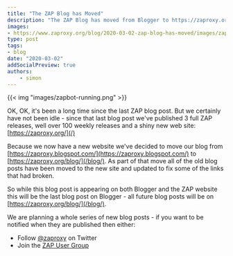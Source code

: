 ```yaml
---
title: "The ZAP Blog has Moved"
description: "The ZAP Blog has moved from Blogger to https://zaproxy.org/blog/"
images:
- https://www.zaproxy.org/blog/2020-03-02-zap-blog-has-moved/images/zapbot-running.png
type: post
tags:
- blog
date: "2020-03-02"
addSocialPreview: true
authors:
    - simon
---
```

{{< img "images/zapbot-running.png" >}}

OK, OK, it's been a long time since the last ZAP blog post.
But we certainly have not been idle - since that last blog post we've published 3 full ZAP releases, well over 100 weekly releases and a shiny new web site: [https://zaproxy.org/](/)

Because we now have a new website we've decided to move our blog from [https://zaproxy.blogspot.com/](https://zaproxy.blogspot.com/) to [https://zaproxy.org/blog/](/blog/).
As part of that move all of the old blog posts have been moved to the new site and updated to fix some of the links that had broken.

So while this blog post is appearing on both Blogger and the ZAP website this will be the last blog post on Blogger - all future blog posts will be on [https://zaproxy.org/blog/](/blog/).

We are planning a whole series of new blog posts - if you want to be notified when they are published then either:

* Follow [@zaproxy](https://twitter.com/zaproxy) on Twitter
* Join the [ZAP User Group](https://groups.google.com/group/zaproxy-users)

